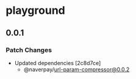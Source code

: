 # playground

## 0.0.1

### Patch Changes

-   Updated dependencies [2c8d7ce]
    -   @naverpay/url-param-compressor@0.0.2
